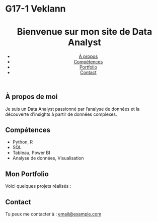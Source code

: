 # G17-1 Veklann
<!DOCTYPE html>
<html lang="fr">
<head>
  <meta charset="UTF-8">
  <meta name="viewport" content="width=device-width, initial-scale=1.0">
  <title>Mon Portfolio de Data Analyst</title>
  <link rel="stylesheet" href="style.css">
</head>
<body>
  <header>
    <h1>Bienvenue sur mon site de Data Analyst</h1>
    <nav>
      <ul>
        <li><a href="#about">À propos</a></li>
        <li><a href="#skills">Compétences</a></li>
        <li><a href="#portfolio">Portfolio</a></li>
        <li><a href="#contact">Contact</a></li>
      </ul>
    </nav>
  </header>
  
  <section id="about">
    <h2>À propos de moi</h2>
    <p>Je suis un Data Analyst passionné par l’analyse de données et la découverte d'insights à partir de données complexes.</p>
  </section>
  
  <section id="skills">
    <h2>Compétences</h2>
    <ul>
      <li>Python, R</li>
      <li>SQL</li>
      <li>Tableau, Power BI</li>
      <li>Analyse de données, Visualisation</li>
    </ul>
  </section>

  <section id="portfolio">
    <h2>Mon Portfolio</h2>
    <p>Voici quelques projets réalisés :</p>
    <!-- Ajoute tes projets ici -->
  </section>

  <section id="contact">
    <h2>Contact</h2>
    <p>Tu peux me contacter à : <a href="mailto:email@example.com">email@example.com</a></p>
  </section>
</body>
</html>
